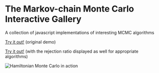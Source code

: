 # The Markov-chain Monte Carlo Interactive Gallery

A collection of javascript implementations of interesting MCMC algorithms

[Try it out!](http://chi-feng.github.io/mcmc-demo/) (original demo)

[Try it out!](http://mcmc-demo.herokuapp.com/) (with the rejection ratio displayed as well for appropriate algorithms)

![Hamiltonian Monte Carlo in action](https://raw.githubusercontent.com/chi-feng/mcmc-demo/master/docs/hmc.gif)
